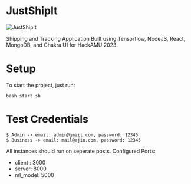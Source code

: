 # JustShipIt

![JustShipIt](https://i.imgur.com/JHjR1nu.jpeg)

Shipping and Tracking Application Built using Tensorflow, NodeJS, React, MongoDB, and Chakra UI for HackAMU 2023.



# Setup

To start the project, just run:
```
bash start.sh

```

# Test Credentials

```
$ Admin -> email: admin@gmail.com, password: 12345
$ Business -> email: mail@ajio.com, password: 12345

```

All instances should run on seperate posts.
Configured Ports:

- client : 3000
- server: 8000
- ml_model: 5000
